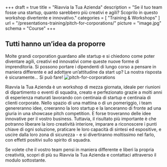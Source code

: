 +++
draft		= true
title		= "Riavvia la Tua Azienda"
description = "Se il tuo team fosse una startup, quanto sarebbero più creativi e agili? Scoprilo in questo workshop divertente e innovativo."
categories	= [ "Training & Workshops" ]
url	 		= "/presentations-training/pitch-for-corporations/"
picture		= "image.jpg"
schema		= "Course"
+++

## Tutti hanno un’idea da proporre
Molte grandi corporation guardano alle startup e si chiedono come poter diventare agili, creativi ed innovativi come queste nuove forme di imprenditoria. Si possono portare i dipendenti di lungo corso a pensare in maniera differente e ad adottare un’attitudine da start up? La nostra risposta è sicuramente… Si può fare! 
![pitch-for-corporations][pic1]

Riavvia la Tua Azienda è un workshop di mezza giornata, ideale per riunioni di dipartimento o eventi di squadra, creato e perfezionato grazie a molti anni di esperienza maturati lavorando con centinaia di startup e centinaia di clienti corporate. Nello spazio di una mattina o di un pomeriggio, i team genereranno idee, creeranno la loro startup e la lanceranno di fronte ad una giuria in una showcase pitch competition. 
E forse troveranno delle idee innovative per il vostro business. 
Tuttavia, il risultato più importante è che potranno liberare la loro creatività interiore, imparare a riconoscere i punti chiave di ogni soluzione, praticare le loro capacità di sintesi ed espositive, e uscire dalla loro zona di sicurezza - e si divertiranno moltissimo nel farlo, con effetti positivi sullo spirito di squadra.   

Se volete che il vostro team pensi in maniera differente e liberi la propria creatività, scopri di più su Riavvia la Tua Azienda e contattaci attraverso il modulo sottostante. 


[pic1]: /pictures/training-workshops/pitch-for-corporations/pitch-for-corporations.jpg